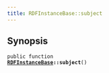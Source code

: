 ```yaml
---
title: RDFInstanceBase::subject
---
```


## Synopsis

<code>public function <b><a href="RDFInstanceBase">RDFInstanceBase</a>::subject</b>()</code>

